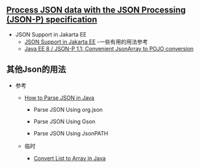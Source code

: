 ## [Process JSON data with the JSON Processing (JSON-P) specification](https://rieckpil.de/whatis-json-processing-json-p/)<br>

   * JSON Support in Jakarta EE
      + [JSON Support in Jakarta EE](https://www.eclipse.org/community/eclipse_newsletter/2018/november/jsonjakartaee.php) -一些有用的用法参考<br>
      + [Java EE 8 / JSON-P 1.1: Convenient JsonArray to POJO conversion](http://www.adam-bien.com/roller/abien/entry/java_ee_8_json_p)<br>

## 其他Json的用法
   * 参考
      + [How to Parse JSON in Java](https://devqa.io/java/how-to-parse-json-in-java)<br>
         - Parse JSON Using org.json
         
         - Parse JSON Using Gson
         
         - Parse JSON Using JsonPATH
         
      + 临时
         - [Convert List to Array in Java](https://devqa.io/java/convert-list-to-array-in-java)<br>
